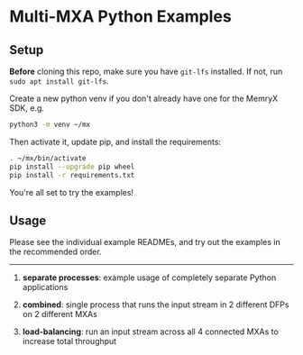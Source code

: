 # Multi-MXA Python Examples

## Setup

**Before** cloning this repo, make sure you have `git-lfs` installed. If not, run `sudo apt install git-lfs`.

Create a new python venv if you don't already have one for the MemryX SDK, e.g.

```bash
python3 -m venv ~/mx
```

Then activate it, update pip, and install the requirements:

```bash
. ~/mx/bin/activate
pip install --upgrade pip wheel
pip install -r requirements.txt
```

You're all set to try the examples!


## Usage

Please see the individual example READMEs, and try out the examples in the recommended order.

---

1. **separate processes**: example usage of completely separate Python applications

2. **combined**: single process that runs the input stream in 2 different DFPs on 2 different MXAs

3. **load-balancing**: run an input stream across all 4 connected MXAs to increase total throughput

